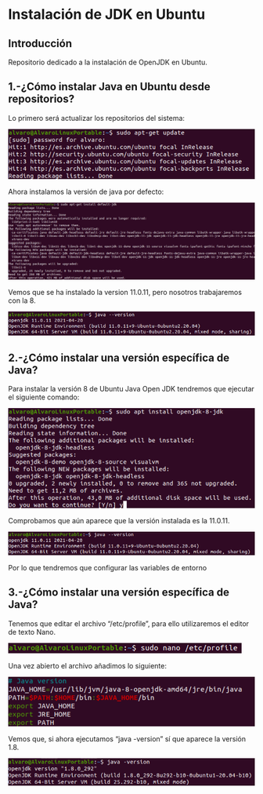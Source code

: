 # Instalación de JDK en Ubuntu

## Introducción

Repositorio dedicado a la instalación de OpenJDK en Ubuntu.

## 1.-¿Cómo instalar Java en Ubuntu desde repositorios?

Lo primero será actualizar los repositorios del sistema:

<img src="img/01.png">

Ahora instalamos la versión de java por defecto:

<img src="img/02.png">

Vemos que se ha instalado la version 11.0.11, pero nosotros trabajaremos con la 8.

<img src="img/03.png">

## 2.-¿Cómo instalar una versión específica de Java?

Para instalar la versión 8 de Ubuntu Java Open JDK tendremos que ejecutar el siguiente comando:

<img src="img/04.png">

Comprobamos que aún aparece que la versión instalada es la 11.0.11.

<img src="img/05.png">

Por lo que tendremos que configurar las variables de entorno

## 3.-¿Cómo instalar una versión específica de Java?

Tenemos que editar el archivo “/etc/profile”, para ello utilizaremos el editor de texto Nano.

<img src="img/06.png">

Una vez abierto el archivo añadimos lo siguiente:

<img src="img/07.png">

Vemos que, si ahora ejecutamos “java -version” sí que aparece la versión 1.8.

<img src="img/08.png">
